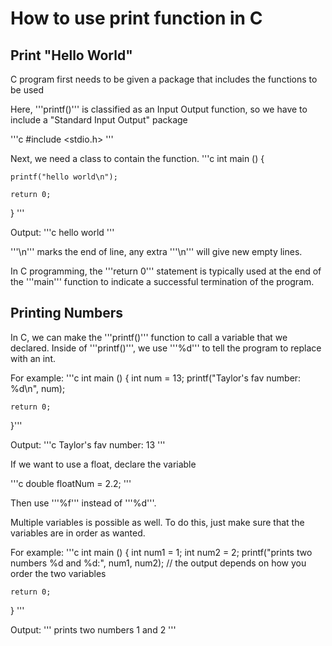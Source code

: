 # How to use print function in C

## Print "Hello World"
C program first needs to be given a package that includes the functions to be used

Here, '''printf()''' is classified as an Input Output function, so we have to include a "Standard Input Output" package

'''c
#include <stdio.h>
'''

Next, we need a class to contain the function.
'''c
int main () {
    
    printf("hello world\n");

    return 0;
}
'''

Output:
'''c
hello world
'''

'''\n''' marks the end of line, any extra '''\n''' will give new empty lines.

In C programming, the '''return 0''' statement is typically used at the end of the '''main''' function to indicate a successful termination of the program.


## Printing Numbers

In C, we can make the '''printf()''' function to call a variable that we declared. Inside of '''printf()''', we use '''%d''' to tell the program to replace with an int.

For example:
'''c
int main () {
    int num = 13;
    printf("Taylor's fav number: %d\n", num);

    return 0;
}'''

Output:
'''c
Taylor's fav number: 13
'''

If we want to use a float, declare the variable

'''c
double floatNum = 2.2;
'''

Then use '''%f''' instead of '''%d'''.


Multiple variables is possible as well. To do this, just make sure that the variables are in order as wanted.

For example:
'''c
int main () {
    int num1 = 1;
    int num2 = 2;
    printf("prints two numbers %d and %d:", num1, num2);  // the output depends on how you order the two variables
    
    return 0;
}
'''

Output:
'''
prints two numbers 1 and 2
'''